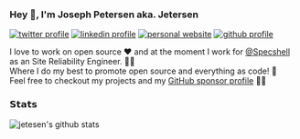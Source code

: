 ### Hey 👋, I'm Joseph Petersen aka. Jetersen

[![twitter profile](https://img.shields.io/badge/-@jetersen-00acee?style=flat-square&logo=twitter&logoColor=ffffff)](https://twitter.com/jetersen)
[![linkedin profile](https://img.shields.io/badge/-jetersen-0e76a8?style=flat-square&logo=Linkedin&logoColor=white&link=https://www.linkedin.com/in/jetersen/)](https://www.linkedin.com/in/jetersen/)
[![personal website](https://img.shields.io/website?label=&color=purple&style=flat-square&up_message=jetersen.dev&url=https%3A%2F%2Fjetersen.dev)](https://jetersen.dev)
[![github profile](https://img.shields.io/badge/-@jetersen-%23181717?style=flat-square&logo=github)](https://github.com/jetersen)

I love to work on open source ❤️ and at the moment I work for [@Specshell](https://github.com/Specshell) as an Site Reliability Engineer. 👨‍🏭\
Where I do my best to promote open source and everything as code! 👏\
Feel free to checkout my projects and my [GitHub sponsor profile](https://github.com/sponsors/jetersen) 🙋‍♂️

### 𝗦𝘁𝗮𝘁𝘀

![jetesen's github stats](https://github-readme-stats.vercel.app/api?username=jetersen&show_icons=true&theme=dracula)
